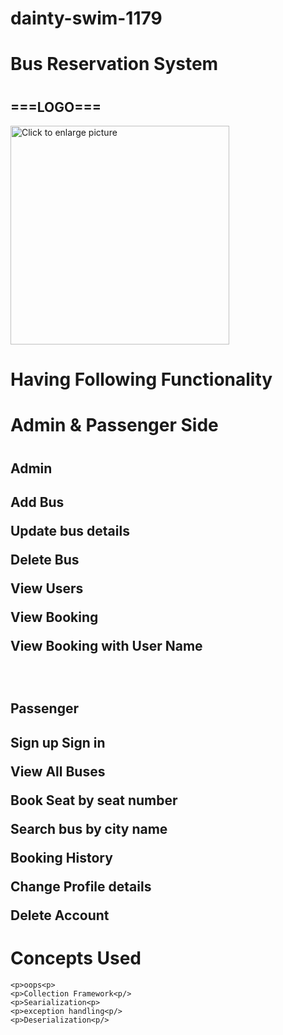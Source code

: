 # dainty-swim-1179
<h1>Bus Reservation System<h1/>
<h2>===LOGO===</h2>
<img src="https://drive.google.com/uc?export=view&id=16AQ0Jf5e92IBs9pGbuLwI-ocfoyLPvkS" style="width: 350px; max-width: 100%; height: auto"; title="Click to enlarge picture" />

  Having Following Functionality
  ==============================
  <h1> Admin & Passenger Side<h1/>
  <h2>Admin<h2/>
  <p>Add Bus<p/>
  <p>Update bus details<p/>
  <p>Delete Bus<p/>
  <p>View Users<p/>
  <p>View Booking<p/>
  <p>View Booking with User Name<p/>
    <br>
  <h2>Passenger<h2/>
    <p>Sign up Sign in<p/>
   <p>View All Buses<p/>
   <p>Book Seat by seat number<p/>
   <p>Search bus by city name<p/>
   <p> Booking History<p/>
   <p>Change Profile details<p/>
   <p>Delete Account<p/>

Concepts Used
==============
    <p>oops<p>
    <p>Collection Framework<p/>
    <p>Searialization<p>
    <p>exception handling<p/>
    <p>Deserialization<p/>
